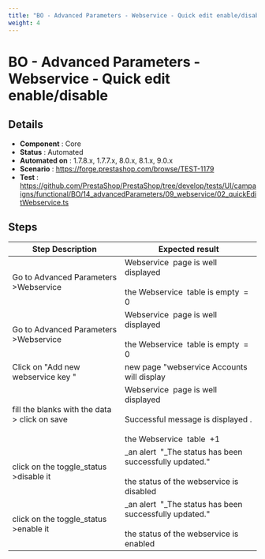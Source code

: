 ```yaml
---
title: "BO - Advanced Parameters - Webservice - Quick edit enable/disable"
weight: 4
---
```


# BO - Advanced Parameters - Webservice - Quick edit enable/disable
## Details
* **Component** : Core
* **Status** : Automated
* **Automated on** : 1.7.8.x, 1.7.7.x, 8.0.x, 8.1.x, 9.0.x
* **Scenario** : https://forge.prestashop.com/browse/TEST-1179
* **Test** : https://github.com/PrestaShop/PrestaShop/tree/develop/tests/UI/campaigns/functional/BO/14_advancedParameters/09_webservice/02_quickEditWebservice.ts

## Steps
| Step Description | Expected result |
| ----- | ----- |
| Go to Advanced Parameters >Webservice | Webservice  page is well displayed<br><br>the Webservice  table is empty  = 0 |
| Go to Advanced Parameters >Webservice | Webservice  page is well displayed<br><br>the Webservice  table is empty  = 0 |
| Click on "Add new webservice key " | new page "webservice Accounts will display |
| fill the blanks with the data > click on save | Webservice  page is well displayed<br><br>Successful message is displayed .<br><br>the Webservice  table  +1 |
| click on the toggle_status >disable it | _an alert  "_The status has been successfully updated."<br><br>the status of the webservice is disabled |
| click on the toggle_status >enable it | _an alert  "_The status has been successfully updated."<br><br>the status of the webservice is enabled |